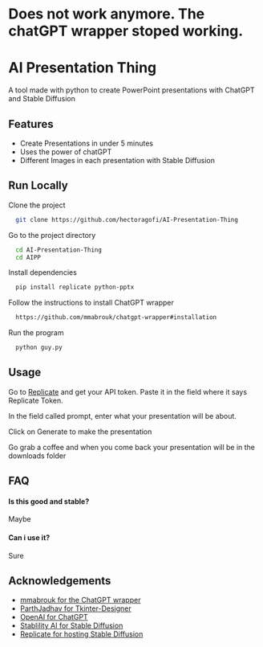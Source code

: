 # Does not work anymore. The chatGPT wrapper stoped working.



# AI Presentation Thing

A tool made with python to create PowerPoint presentations
with ChatGPT and Stable Diffusion 


## Features

- Create Presentations in under 5 minutes
- Uses the power of chatGPT
- Different Images in each presentation with Stable Diffusion


## Run Locally

Clone the project

```bash
  git clone https://github.com/hectoragofi/AI-Presentation-Thing
```

Go to the project directory

```bash
  cd AI-Presentation-Thing
  cd AIPP
```

Install dependencies

```bash
  pip install replicate python-pptx
```

Follow the instructions to install ChatGPT wrapper

```bash
  https://github.com/mmabrouk/chatgpt-wrapper#installation
```


Run the program
```bash
  python guy.py
  ```
## Usage

Go to [Replicate](https://replicate.com/account) and get your API token. Paste it in the field where it says Replicate Token.

In the field called prompt, enter what your presentation will be about.

Click on Generate to make the presentation

Go grab a coffee and when you come back your presentation will be in the downloads folder


## FAQ

#### Is this good and stable?

Maybe

#### Can i use it?

Sure

## Acknowledgements

 - [mmabrouk for the ChatGPT wrapper](https://github.com/mmabrouk/chatgpt-wrapper)
 - [ParthJadhav for Tkinter-Designer](https://github.com/ParthJadhav/Tkinter-Designer)
 - [OpenAI for ChatGPT](https://openai.com/)
 - [Stablility AI for Stable Diffusion](https://stability.ai/)
 - [Replicate for hosting Stable Diffusion](https://replicate.com/)
 

